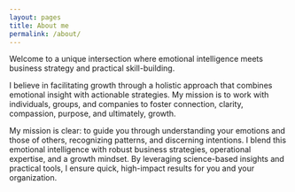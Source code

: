 ```yaml
---
layout: pages
title: About me
permalink: /about/
---
```


Welcome to a unique intersection where emotional intelligence meets business strategy and practical skill-building.


I believe in facilitating growth through a holistic approach that combines emotional insight with actionable strategies. My mission is to work with individuals, groups, and companies to foster connection, clarity, compassion, purpose, and ultimately, growth.


My mission is clear: to guide you through understanding your emotions and those of others, recognizing patterns, and discerning intentions. I blend this emotional intelligence with robust business strategies, operational expertise, and a growth mindset. By leveraging science-based insights and practical tools, I ensure quick, high-impact results for you and your organization.
